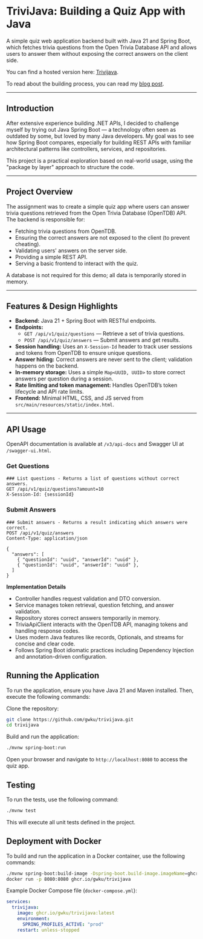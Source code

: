 # TriviJava: Building a Quiz App with Java

A simple quiz web application backend built with Java 21 and Spring Boot, which fetches trivia questions from the Open Trivia Database API and allows users to answer them without exposing the correct answers on the client side.

You can find a hosted version here: [Trivijava](https://trivijava.gkloud.nl).

To read about the building process, you can read my [blog post](https://gerwinkuijntjes.nl/en/projects/building-a-quiz-app-with-java).

---

## Introduction

After extensive experience building .NET APIs, I decided to challenge myself by trying out Java Spring Boot — a technology often seen as outdated by some, but loved by many Java developers. My goal was to see how Spring Boot compares, especially for building REST APIs with familiar architectural patterns like controllers, services, and repositories.

This project is a practical exploration based on real-world usage, using the "package by layer" approach to structure the code.

---

## Project Overview

The assignment was to create a simple quiz app where users can answer trivia questions retrieved from the Open Trivia Database (OpenTDB) API. The backend is responsible for:

- Fetching trivia questions from OpenTDB.
- Ensuring the correct answers are not exposed to the client (to prevent cheating).
- Validating users' answers on the server side.
- Providing a simple REST API.
- Serving a basic frontend to interact with the quiz.

A database is not required for this demo; all data is temporarily stored in memory.

---

## Features & Design Highlights

- **Backend:** Java 21 + Spring Boot with RESTful endpoints.
- **Endpoints:**
    - `GET /api/v1/quiz/questions` — Retrieve a set of trivia questions.
    - `POST /api/v1/quiz/answers` — Submit answers and get results.
- **Session handling:** Uses an `X-Session-Id` header to track user sessions and tokens from OpenTDB to ensure unique questions.
- **Answer hiding:** Correct answers are never sent to the client; validation happens on the backend.
- **In-memory storage:** Uses a simple `Map<UUID, UUID>` to store correct answers per question during a session.
- **Rate limiting and token management:** Handles OpenTDB’s token lifecycle and API rate limits.
- **Frontend:** Minimal HTML, CSS, and JS served from `src/main/resources/static/index.html`.

---

## API Usage

OpenAPI documentation is available at `/v3/api-docs` and Swagger UI at `/swagger-ui.html`.

### Get Questions

```http
### List questions - Returns a list of questions without correct answers.
GET /api/v1/quiz/questions?amount=10
X-Session-Id: {sessionId}
```

### Submit Answers

```http
### Submit answers - Returns a result indicating which answers were correct.
POST /api/v1/quiz/answers
Content-Type: application/json

{
  "answers": [
    { "questionId": "uuid", "answerId": "uuid" },
    { "questionId": "uuid", "answerId": "uuid" },
  ]
}
```

**Implementation Details**

- Controller handles request validation and DTO conversion.
- Service manages token retrieval, question fetching, and answer validation.
- Repository stores correct answers temporarily in memory.
- TriviaApiClient interacts with the OpenTDB API, managing tokens and handling response codes.
- Uses modern Java features like records, Optionals, and streams for concise and clear code.
- Follows Spring Boot idiomatic practices including Dependency Injection and annotation-driven configuration.

## Running the Application
To run the application, ensure you have Java 21 and Maven installed. Then, execute the following commands:

Clone the repository:
```bash
git clone https://github.com/gwku/trivijava.git
cd trivijava
```

Build and run the application:
```bash
./mvnw spring-boot:run
```

Open your browser and navigate to `http://localhost:8080` to access the quiz app.

## Testing
To run the tests, use the following command:

```bash
./mvnw test
```

This will execute all unit tests defined in the project.

## Deployment with Docker
To build and run the application in a Docker container, use the following commands:

```bash
./mvnw spring-boot:build-image -Dspring-boot.build-image.imageName=ghcr.io/gwku/trivijava
docker run -p 8080:8080 ghcr.io/gwku/trivijava
```

Example Docker Compose file (`docker-compose.yml`):

```yaml
services:
  trivijava:
    image: ghcr.io/gwku/trivijava:latest
    environment:
      SPRING_PROFILES_ACTIVE: "prod"
    restart: unless-stopped
```
